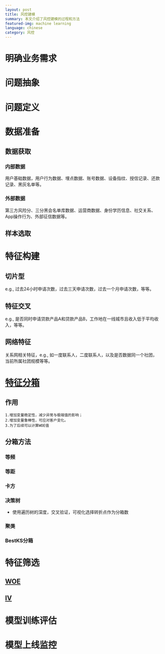 ```yaml
---
layout: post
title: 风控建模
summary: 本文介绍了风控建模的过程和方法
featured-img: machine learning
language: chinese 
category: 风控
---
```


# 明确业务需求
# 问题抽象
# 问题定义
# 数据准备
## 数据获取
### 内部数据
用户基础数据，用户行为数据、埋点数据、账号数据、设备指纹、授信记录、还款记录、黑灰名单等。
### 外部数据
第三方风险分、三分黑会名单库数据、运营商数据、身份学历信息、社交关系、App操作行为、外部征信数据等。
## 样本选取
# 特征构建
## 切片型
e.g., 过去24小时申请次数，过去三天申请次数，过去一个月申请次数，等等。
## 特征交叉
e.g., 是否同时申请贷款产品A和贷款产品B，工作地在一线城市且收入低于平均收入，等等。
## 网络特征
关系网相关特征，e.g., 如一度联系人，二度联系人，以及是否数据同一个社团，当前所属社团规模等等。
# [特征分箱](https://zhuanlan.zhihu.com/p/511383495)
## 作用
    1.增加变量稳定性，减少异常与极端值的影响；
    2.增加变量鲁棒性，可应对客户变化。
    3.为了后续可以计算WOE值
## 分箱方法
### 等频
### 等距
### 卡方
### 决策树
- 使用遍历树的深度，交叉验证，可视化选择转折点作为分箱数
### 聚类
### BestKS分箱
# 特征筛选
## [WOE](https://handanyu.github.io/%E9%A3%8E%E6%8E%A7/2024/07/01/WOE-&-IV.html#woe)
## [IV](https://handanyu.github.io/%E9%A3%8E%E6%8E%A7/2024/07/01/WOE-&-IV.html#iv)
# 模型训练评估
# 模型上线监控